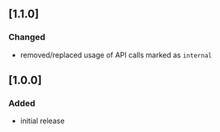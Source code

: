 ## [1.1.0]

### Changed
- removed/replaced usage of API calls marked as `internal`

## [1.0.0]

### Added
- initial release
